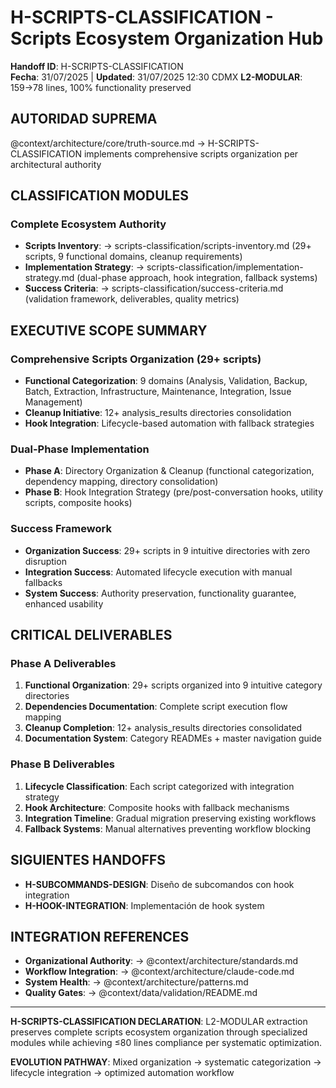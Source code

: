 # H-SCRIPTS-CLASSIFICATION - Scripts Ecosystem Organization Hub

**Handoff ID**: H-SCRIPTS-CLASSIFICATION  
**Fecha**: 31/07/2025 | **Updated**: 31/07/2025 12:30 CDMX
**L2-MODULAR**: 159→78 lines, 100% functionality preserved

## AUTORIDAD SUPREMA
@context/architecture/core/truth-source.md → H-SCRIPTS-CLASSIFICATION implements comprehensive scripts organization per architectural authority

## CLASSIFICATION MODULES

### **Complete Ecosystem Authority**
- **Scripts Inventory**: → scripts-classification/scripts-inventory.md (29+ scripts, 9 functional domains, cleanup requirements)
- **Implementation Strategy**: → scripts-classification/implementation-strategy.md (dual-phase approach, hook integration, fallback systems)
- **Success Criteria**: → scripts-classification/success-criteria.md (validation framework, deliverables, quality metrics)

## EXECUTIVE SCOPE SUMMARY

### **Comprehensive Scripts Organization (29+ scripts)**
- **Functional Categorization**: 9 domains (Analysis, Validation, Backup, Batch, Extraction, Infrastructure, Maintenance, Integration, Issue Management)
- **Cleanup Initiative**: 12+ analysis_results directories consolidation
- **Hook Integration**: Lifecycle-based automation with fallback strategies

### **Dual-Phase Implementation**
- **Phase A**: Directory Organization & Cleanup (functional categorization, dependency mapping, directory consolidation)
- **Phase B**: Hook Integration Strategy (pre/post-conversation hooks, utility scripts, composite hooks)

### **Success Framework**
- **Organization Success**: 29+ scripts in 9 intuitive directories with zero disruption
- **Integration Success**: Automated lifecycle execution with manual fallbacks
- **System Success**: Authority preservation, functionality guarantee, enhanced usability

## CRITICAL DELIVERABLES

### **Phase A Deliverables**
1. **Functional Organization**: 29+ scripts organized into 9 intuitive category directories
2. **Dependencies Documentation**: Complete script execution flow mapping
3. **Cleanup Completion**: 12+ analysis_results directories consolidated
4. **Documentation System**: Category READMEs + master navigation guide

### **Phase B Deliverables**
1. **Lifecycle Classification**: Each script categorized with integration strategy
2. **Hook Architecture**: Composite hooks with fallback mechanisms
3. **Integration Timeline**: Gradual migration preserving existing workflows
4. **Fallback Systems**: Manual alternatives preventing workflow blocking

## SIGUIENTES HANDOFFS

- **H-SUBCOMMANDS-DESIGN**: Diseño de subcomandos con hook integration
- **H-HOOK-INTEGRATION**: Implementación de hook system

## INTEGRATION REFERENCES

- **Organizational Authority**: → @context/architecture/standards.md
- **Workflow Integration**: → @context/architecture/claude-code.md
- **System Health**: → @context/architecture/patterns.md
- **Quality Gates**: → @context/data/validation/README.md

---

**H-SCRIPTS-CLASSIFICATION DECLARATION**: L2-MODULAR extraction preserves complete scripts ecosystem organization through specialized modules while achieving ≤80 lines compliance per systematic optimization.

**EVOLUTION PATHWAY**: Mixed organization → systematic categorization → lifecycle integration → optimized automation workflow